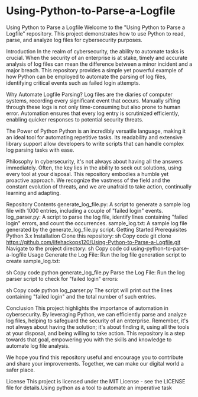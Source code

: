 # Using-Python-to-Parse-a-Logfile
Using Python to Parse a Logfile
Welcome to the "Using Python to Parse a Logfile" repository. This project demonstrates how to use Python to read, parse, and analyze log files for cybersecurity purposes.

Introduction
In the realm of cybersecurity, the ability to automate tasks is crucial. When the security of an enterprise is at stake, timely and accurate analysis of log files can mean the difference between a minor incident and a major breach. This repository provides a simple yet powerful example of how Python can be employed to automate the parsing of log files, identifying critical events such as failed login attempts.

Why Automate Logfile Parsing?
Log files are the diaries of computer systems, recording every significant event that occurs. Manually sifting through these logs is not only time-consuming but also prone to human error. Automation ensures that every log entry is scrutinized efficiently, enabling quicker responses to potential security threats.

The Power of Python
Python is an incredibly versatile language, making it an ideal tool for automating repetitive tasks. Its readability and extensive library support allow developers to write scripts that can handle complex log parsing tasks with ease.

Philosophy
In cybersecurity, it's not always about having all the answers immediately. Often, the key lies in the ability to seek out solutions, using every tool at your disposal. This repository embodies a humble yet proactive approach. We recognize the vastness of the field and the constant evolution of threats, and we are unafraid to take action, continually learning and adapting.

Repository Contents
generate_log_file.py: A script to generate a sample log file with 1000 entries, including a couple of "failed login" events.
log_parser.py: A script to parse the log file, identify lines containing "failed login" errors, and count the occurrences.
sample_log.txt: A sample log file generated by the generate_log_file.py script.
Getting Started
Prerequisites
Python 3.x
Installation
Clone this repository:
sh
Copy code
git clone https://github.com/lifehackops120/Using-Python-to-Parse-a-Logfile.git
Navigate to the project directory:
sh
Copy code
cd using-python-to-parse-a-logfile
Usage
Generate the Log File:
Run the log file generation script to create sample_log.txt:

sh
Copy code
python generate_log_file.py
Parse the Log File:
Run the log parser script to check for "failed login" errors:

sh
Copy code
python log_parser.py
The script will print out the lines containing "failed login" and the total number of such entries.

Conclusion
This project highlights the importance of automation in cybersecurity. By leveraging Python, we can efficiently parse and analyze log files, helping to safeguard the security of an enterprise. Remember, it's not always about having the solution; it's about finding it, using all the tools at your disposal, and being willing to take action. This repository is a step towards that goal, empowering you with the skills and knowledge to automate log file analysis.

We hope you find this repository useful and encourage you to contribute and share your improvements. Together, we can make our digital world a safer place.

License
This project is licensed under the MIT License - see the LICENSE file for details.Using python as a tool to automate an imperative task
